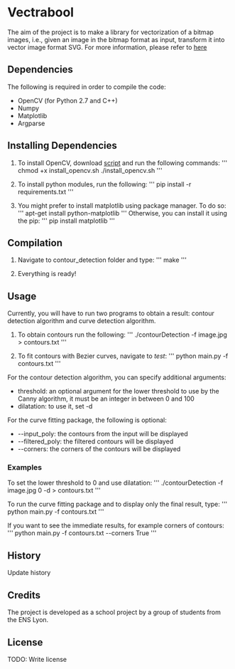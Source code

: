 # Vectrabool

The aim of the project is to make a library for vectorization of a bitmap images, i.e., given an image in the bitmap format as input, transform it into vector image format SVG.
For more information, please refer to <a href='https://vladan-jovicic.github.io/Vec-Lib'>here</a>

## Dependencies

The following is required in order to compile the code:
- OpenCV (for Python 2.7 and C++)
- Numpy
- Matplotlib
- Argparse

## Installing Dependencies

1. To install OpenCV, download <a href='https://drive.google.com/file/d/0B9EaSh0VvlsQOEN5bE5LU1U3b2s/view?usp=sharing'>script</a> and run the following commands:
'''
chmod +x install_opencv.sh
./install_opencv.sh
'''

2. To install python modules, run the following:
'''
pip install -r requirements.txt
'''

3. You might prefer to install matplotlib using package manager. To do so:
'''
apt-get install python-matplotlib
'''
Otherwise, you can install it using the pip:
'''
pip install matplotlib
'''

## Compilation

1. Navigate to contour_detection folder and type:
'''
make
'''

2. Everything is ready!

## Usage

Currently, you will have to run two programs to obtain a result: contour detection algorithm and curve detection algorithm.

1. To obtain contours run the following:
'''
./contourDetection -f image.jpg > contours.txt
'''

2. To fit contours with Bezier curves, navigate to <i>test</i>:
'''
python main.py -f contours.txt
'''

For the contour detection algorithm, you can specify additional arguments:
- threshold: an optional argument for the lower threshold to use by the Canny algorithm, it must be an integer in between 0 and 100
- dilatation: to use it, set -d

For the curve fitting package, the following is optional:
- --input_poly: the contours from the input will be displayed
- --filtered_poly: the filtered contours will be displayed
- --corners: the corners of the contours will be displayed

### Examples

To set the lower threshold to 0 and use dilatation:
'''
./contourDetection -f image.jpg 0 -d > contours.txt
'''

To run the curve fitting package and to display only the final result, type:
'''
python main.py -f contours.txt
'''

If you want to see the immediate results, for example corners of contours:
'''
python main.py -f contours.txt --corners True
'''

## History

Update history

## Credits

The project is developed as a school project by a group of students from the ENS Lyon.

## License

TODO: Write license
